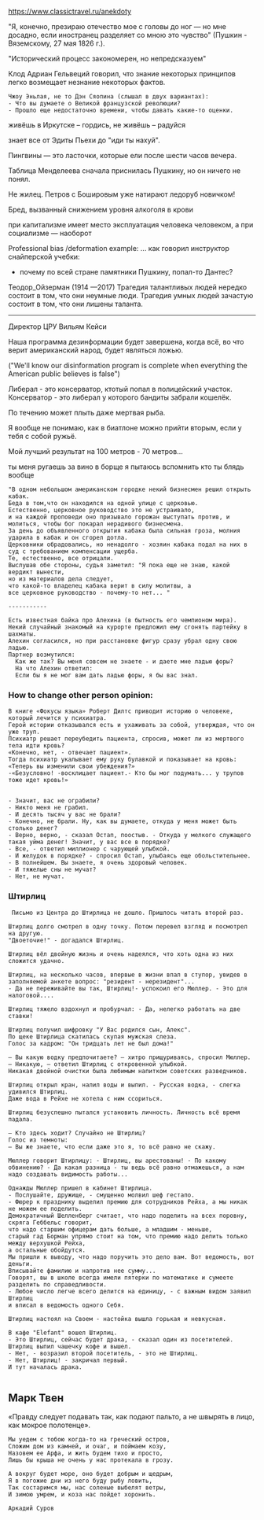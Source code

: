 https://www.classictravel.ru/anekdoty

"Я, конечно, презираю отечество мое с головы до ног — но мне досадно, если иностранец разделяет со мною это чувство" 
(Пушкин - Вяземскому, 27 мая 1826 г.).

"Исторический процесс закономерен, но непредсказуем"


Клод Адриан Гельвеций говорил, что знание некоторых принципов легко возмещает незнание некоторых фактов.
```
Чжоу Эньлая, не то Дэн Сяопина (слышал в двух вариантах):
- Что вы думаете о Великой французской революции?
- Прошло еще недостаточно времени, чтобы давать какие-то оценки.
```

живёшь в Иркутске – гордись, не живёшь – радуйся

знает все от Эдиты Пьехи до "иди ты нахуй".

Пингвины — это ласточки, которые ели после шести часов вечера.

Таблица Менделеева сначала приснилась Пушкину, но он ничего не понял. 
 
Не жилец. Петров с Бошировым уже натирают ледоруб новичком!

Бред, вызванный снижением уровня алкоголя в крови

при капитализме имеет место эксплуатация человека человеком, а при социализме — наоборот

Professional bias /deformation example:
...  как говорил инструктор снайперской учебки: 
- почему по всей стране памятники Пушкину, попал-то Дантес?


Теодор_Ойзерман (1914 —2017)
Трагедия талантливых людей нередко состоит в том, что они неумные люди. 
Трагедия умных людей зачастую состоит в том, что они лишены таланта.

----- 
Директор ЦРУ Вильям Кейси

Наша программа дезинформации будет завершена, когда всё, во что верит американский народ, будет являться ложью.

("We'll know our disinformation program is complete when everything the American public believes is false")

Либерал - это консерватор, ктотый попал в полицейский участок.  
Консерватор - это либерал у которого бандиты забрали кошелёк.

По течению может плыть даже мертвая рыба.

Я вообще не понимаю, как в биатлоне можно прийти вторым, если у тебя с собой ружьё.
 
Мой лучший результат на 100 метров - 70 метров...
 

ты меня ругаешь за вино в борще
я пытаюсь вспомнить кто ты блядь вообще


```
"В одном небольшом американском городке некий бизнесмен решил открыть кабак.
Беда в том,что он находился на одной улице с церковью.
Естественно, церковное руководство это не устраивало,
и на каждой проповеди оно призывало горожан выступать против, и молиться, чтобы бог покарал нерадивого бизнесмена.
За день до объявленного открытия кабака была сильная гроза, молния ударила в кабак и он сгорел дотла.
Церковники обрадовались, но ненадолго - хозяин кабака подал на них в суд с требованием компенсации ущерба.
Те, естественно, все отрицали.
Выслушав обе стороны, судья заметил: "Я пока еще не знаю, какой вердикт вынести,
но из материалов дела следует,
что какой-то владелец кабака верит в силу молитвы, а
все церковное руководство - почему-то нет... "

-----------
 
Есть известная байка про Алехина (в бытность его чемпионом мира). 
Некий случайный знакомый на курорте предложил ему сгонять партейку в шахматы. 
Алехин согласился, но при расстановке фигур сразу убрал одну свою ладью.
Партнер возмутился: 
  Как же так? Вы меня совсем не знаете - и даете мне ладью форы? 
  На что Алехин ответил:
  Если бы я не мог вам дать ладью форы, я бы вас знал.
```

### How to change other person opinion:
```
В книге «Фокусы языка» Роберт Дилтс приводит историю о человеке, который лечится у психиатра.
Герой истории отказывался есть и ухаживать за собой, утверждая, что он уже труп. 
Психиатр решает переубедить пациента, спросив, может ли из мертвого тела идти кровь? 
«Конечно, нет, - отвечает пациент». 
Тогда психиатр укалывает ему руку булавкой и показывает на кровь: 
«Теперь вы изменили свои убеждения?»
-«Безусловно! -восклицает пациент.- Кто бы мог подумать... у трупов тоже идет кровь!»  


- Значит, вас не ограбили?
- Никто меня не грабил.
- И десять тысяч у вас не брали?
- Конечно, не брали. Ну, как вы думаете, откуда у меня может быть столько денег?
- Верно, верно, - сказал Остап, поостыв. - Откуда у мелкого служащего такая уйма денег! Значит, у вас все в порядке?
- Все, - ответил миллионер с чарующей улыбкой.
- И желудок в порядке? - спросил Остап, улыбаясь еще обольстительнее.
- В полнейшем. Вы знаете, я очень здоровый человек.
- И тяжелые сны не мучат?
- Нет, не мучат.

```
### Штирлиц

```
 Письмо из Центра до Штирлица не дошло. Пришлось читать второй раз.
 
Штирлиц долго смотрел в одну точку. Потом перевел взгляд и посмотрел на другую.
"Двоеточие!" - догадался Штирлиц.
 
Штирлиц вёл двойную жизнь и очень надеялся, что хоть одна из них сложится удачно.
 
Штирлиц, на несколько часов, впервые в жизни впал в ступор, увидев в заполняемой анкете вопрос: "резидент - нерезидент"...
- Да не переживайте вы так, Штирлиц!- успокоил его Мюллер. - Это для налоговой....
 
Штирлиц тяжело вздохнул и пробурчал: - Да, нелегко работать на две ставки!
 
Штирлиц получил шифровку "У Вас родился сын, Алекс".
По щеке Штирлица скатилась скупая мужская слеза.
Голос за кадром: "Он тридцать лет не был дома!"
 
— Вы какую водку предпочитаете? — хитро прищуриваясь, спросил Мюллер.
— Никакую, — ответил Штирлиц с откровенной улыбкой.
Никакая двойной очистки была любимым напитком советских разведчиков.
 
Штирлиц открыл кран, налил воды и выпил. - Русская водка, - слегка удивился Штирлиц.
Даже вода в Рейхе не хотела с ним ссориться.
 
Штирлиц безуспешно пытался установить личность. Личность всё время падала.
 
— Кто здесь ходит? Случайно не Штирлиц?
Голос из темноты:
— Вы же знаете, что если даже это я, то всё равно не скажу.
 
Мюллер говорит Штирлицу: - Штирлиц, вы арестованы! - По какому обвинению? - Да какая разница - ты ведь всё равно отмажешься, а нам надо создавать видимость работы...
 
Однажды Мюллер пришел в кабинет Штирлица.
- Послушайте, дружище, - смущенно молвил шеф гестапо.
- Фюрер к празднику выделил премию для сотрудников Рейха, а мы никак не можем ее поделить.
Демократичный Шелленберг считает, что надо поделить на всех поровну, скряга Геббельс говорит,
что надо старшим офицерам дать больше, а младшим - меньше,
старый гад Борман упрямо стоит на том, что премию надо делить только между верхушкой Рейха,
а остальные обойдутся.
Мы пришли к выводу, что надо поручить это дело вам. Вот ведомость, вот деньги.
Вписывайте фамилию и напротив нее сумму...
Говорят, вы в школе всегда имели пятерки по математике и сумеете разделить по справедливости.
- Любое число легче всего делится на единицу, - с важным видом заявил Штирлиц
и вписал в ведомость одного Себя.
 
Штирлиц настоял на Своем - настойка вышла горькая и невкусная.
 
В кафе "Elefant" вошел Штирлиц.
- Это Штирлиц, сейчас будет драка, - сказал один из посетителей.
Штирлиц выпил чашечку кофе и вышел.
- Нет, - возразил второй посетитель, - это не Штирлиц.
- Нет, Штирлиц! - закричал первый.
И тут началась драка.
  
```

  
Марк Твен
------------
«Правду следует подавать так, как подают пальто,
а не швырять в лицо, как мокрое полотенце».  



```
Мы уедем с тобою когда-то на греческий остров,
Сложим дом из камней, и очаг, и поймаем козу,
Назовем ее Арфа, и жить будем тихо и просто,
Лишь бы крыша не очень у нас протекала в грозу.

А вокруг будет море, оно будет добрым и щедрым,
Я в погожие дни из него буду рыбу ловить,
Так состаримся мы, нас соленые выбелят ветры,
И зимою умрем, и коза нас пойдет хоронить.

Аркадий Суров
```

